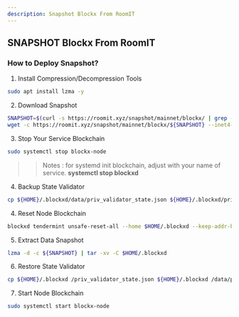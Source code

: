 ```yaml
---
description: Snapshot Blockx From RoomIT
---
```




## SNAPSHOT Blockx From RoomIT


### How to Deploy Snapshot?


1. Install Compression/Decompression Tools
```bash
sudo apt install lzma -y
```

2. Download Snapshot
```bash
SNAPSHOT=$(curl -s https://roomit.xyz/snapshot/mainnet/blockx/ | grep -i "<a href=" | grep lzma | grep -v md5sum | awk -F"=" '{print $2}' |  sed 's/"//g' | sed "s/>//g" | sed "s/ //g")
wget -c https://roomit.xyz/snapshot/mainnet/blockx/${SNAPSHOT} --inet4-only
```

3. Stop Your Service Blockchain
```bash
sudo systemctl stop blockx-node
```
>> Notes : for systemd init blockchain, adjust with your name of service. __systemctl stop blockxd__

4. Backup State Validator
```bash
cp ${HOME}/.blockxd/data/priv_validator_state.json ${HOME}/.blockxd/priv_validator_state.json
```

4. Reset Node Blockchain
```bash
blockxd tendermint unsafe-reset-all --home $HOME/.blockxd --keep-addr-book
```

5. Extract Data Snapshot
```bash
lzma -d -c ${SNAPSHOT} | tar -xv -C $HOME/.blockxd 
```

6. Restore State Validator
```bash
cp ${HOME}/.blockxd /priv_validator_state.json ${HOME}/.blockxd /data/priv_validator_state.json
```

7. Start Node Blockchain
```bash
sudo systemctl start blockx-node
```